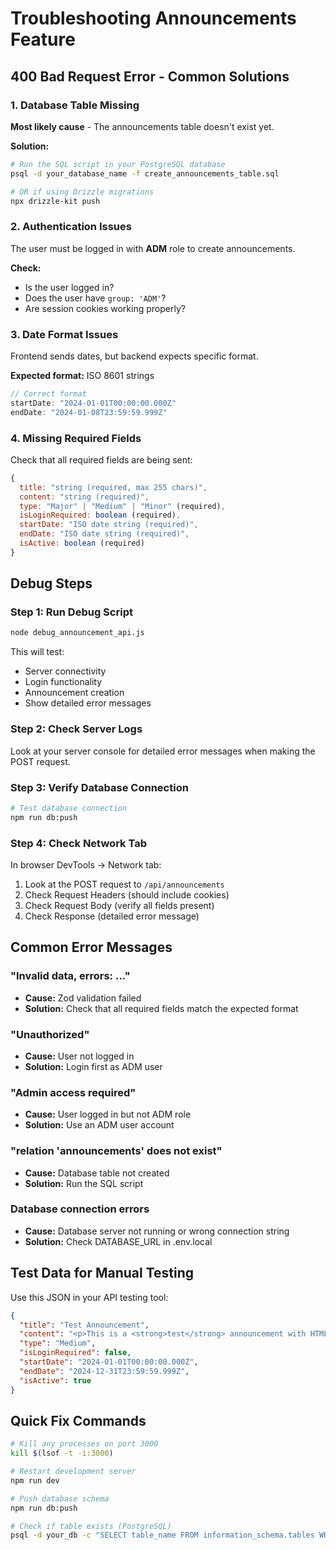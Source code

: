 # Troubleshooting Announcements Feature

## 400 Bad Request Error - Common Solutions

### 1. Database Table Missing
**Most likely cause** - The announcements table doesn't exist yet.

**Solution:**
```bash
# Run the SQL script in your PostgreSQL database
psql -d your_database_name -f create_announcements_table.sql

# OR if using Drizzle migrations
npx drizzle-kit push
```

### 2. Authentication Issues
The user must be logged in with **ADM** role to create announcements.

**Check:**
- Is the user logged in?
- Does the user have `group: 'ADM'`?
- Are session cookies working properly?

### 3. Date Format Issues
Frontend sends dates, but backend expects specific format.

**Expected format:** ISO 8601 strings
```javascript
// Correct format
startDate: "2024-01-01T00:00:00.000Z"
endDate: "2024-01-08T23:59:59.999Z"
```

### 4. Missing Required Fields
Check that all required fields are being sent:

```javascript
{
  title: "string (required, max 255 chars)",
  content: "string (required)",
  type: "Major" | "Medium" | "Minor" (required),
  isLoginRequired: boolean (required),
  startDate: "ISO date string (required)",
  endDate: "ISO date string (required)", 
  isActive: boolean (required)
}
```

## Debug Steps

### Step 1: Run Debug Script
```bash
node debug_announcement_api.js
```

This will test:
- Server connectivity
- Login functionality  
- Announcement creation
- Show detailed error messages

### Step 2: Check Server Logs
Look at your server console for detailed error messages when making the POST request.

### Step 3: Verify Database Connection
```bash
# Test database connection
npm run db:push
```

### Step 4: Check Network Tab
In browser DevTools → Network tab:
1. Look at the POST request to `/api/announcements`
2. Check Request Headers (should include cookies)
3. Check Request Body (verify all fields present)
4. Check Response (detailed error message)

## Common Error Messages

### "Invalid data, errors: ..."
- **Cause:** Zod validation failed
- **Solution:** Check that all required fields match the expected format

### "Unauthorized"  
- **Cause:** User not logged in
- **Solution:** Login first as ADM user

### "Admin access required"
- **Cause:** User logged in but not ADM role
- **Solution:** Use an ADM user account

### "relation 'announcements' does not exist"
- **Cause:** Database table not created
- **Solution:** Run the SQL script

### Database connection errors
- **Cause:** Database server not running or wrong connection string
- **Solution:** Check DATABASE_URL in .env.local

## Test Data for Manual Testing

Use this JSON in your API testing tool:

```json
{
  "title": "Test Announcement",
  "content": "<p>This is a <strong>test</strong> announcement with HTML content.</p>",
  "type": "Medium",
  "isLoginRequired": false,
  "startDate": "2024-01-01T00:00:00.000Z",
  "endDate": "2024-12-31T23:59:59.999Z",
  "isActive": true
}
```

## Quick Fix Commands

```bash
# Kill any processes on port 3000
kill $(lsof -t -i:3000)

# Restart development server
npm run dev

# Push database schema
npm run db:push

# Check if table exists (PostgreSQL)
psql -d your_db -c "SELECT table_name FROM information_schema.tables WHERE table_name = 'announcements';"
```